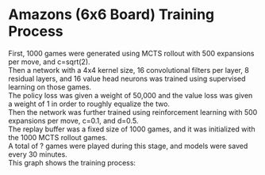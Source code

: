 # Amazons (6x6 Board) Training Process
First, 1000 games were generated using MCTS rollout with 500 expansions per move, and c=sqrt(2).  
Then a network with a 4x4 kernel size, 16 convolutional filters per layer, 8 residual layers, and 16 value head neurons was trained using supervised learning on those games.  
The policy loss was given a weight of 50,000 and the value loss was given a weight of 1 in order to roughly equalize the two.  
Then the network was further trained using reinforcement learning with 500 expansions per move, c=0.1, and d=0.5.  
The replay buffer was a fixed size of 1000 games, and it was initialized with the 1000 MCTS rollout games.  
A total of ? games were played during this stage, and models were saved every 30 minutes.  
This graph shows the training process:  
